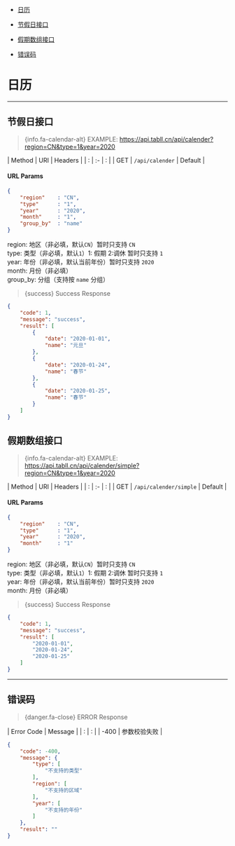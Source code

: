 
- [日历](#section-1)
- [节假日接口](#section-2)
- [假期数组接口](#section-3)

- [错误码](#section-99)

<a name="section-1"></a>
# 日历
---

<a name="section-2"></a>
## 节假日接口
> {info.fa-calendar-alt} EXAMPLE: https://api.tabll.cn/api/calender?region=CN&type=1&year=2020

| Method | URI   | Headers |
| : |   :-   |  :  |
| GET | `/api/calender` | Default  |

#### URL Params
```json
{
    "region"    : "CN",
    "type"      : "1",
    "year"      : "2020",
    "month"     : "1",
    "group_by"  : "name"
}
```
region: 地区（非必填，默认`CN`）暂时只支持 `CN`  
type: 类型（非必填，默认`1`）1: 假期 2:调休 暂时只支持 `1`  
year: 年份（非必填，默认当前年份）暂时只支持 `2020`  
month: 月份（非必填）  
group_by: 分组（支持按 `name` 分组）  

> {success} Success Response

```json
{
    "code": 1,
    "message": "success",
    "result": [
        {
            "date": "2020-01-01",
            "name": "元旦"
        },
        {
            "date": "2020-01-24",
            "name": "春节"
        },
        {
            "date": "2020-01-25",
            "name": "春节"
        }
    ]
}
```


<a name="section-3"></a>
## 假期数组接口
> {info.fa-calendar-alt} EXAMPLE: https://api.tabll.cn/api/calender/simple?region=CN&type=1&year=2020

| Method | URI   | Headers |
| : |   :-   |  :  |
| GET | `/api/calender/simple` | Default  |

#### URL Params
```json
{
    "region"    : "CN",
    "type"      : "1",
    "year"      : "2020",
    "month"     : "1"
}
```
region: 地区（非必填，默认`CN`）暂时只支持 `CN`  
type: 类型（非必填，默认`1`）1: 假期 2:调休 暂时只支持 `1`  
year: 年份（非必填，默认当前年份）暂时只支持 `2020`  
month: 月份（非必填）  

> {success} Success Response

```json
{
    "code": 1,
    "message": "success",
    "result": [
        "2020-01-01",
        "2020-01-24",
        "2020-01-25"
    ]
}
```

---

<a name="section-99"></a>
## 错误码

> {danger.fa-close} ERROR Response

| Error Code | Message |
| : |   :   |
| -400 | 参数校验失败 |
```json
{
    "code": -400,
    "message": {
        "type": [
            "不支持的类型"
        ],
        "region": [
            "不支持的区域"
        ],
        "year": [
            "不支持的年份"
        ]
    },
    "result": ""
}
```
